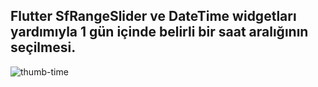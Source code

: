 ## Flutter SfRangeSlider ve DateTime widgetları yardımıyla 1 gün içinde belirli bir saat aralığının seçilmesi.

![thumb-time](https://github.com/mehmetsaltan1/flutter_thumbtime_time_range/blob/main/assets/saat-araligi.png)
